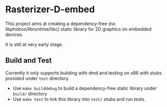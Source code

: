 # Rasterizer-D-embed

This project aims at creating a dependency-free (no libphobos/libruntime/libc) static library for 2D graphics on embedded devices.

It is still at very early stage.

## Build and Test
Currently it only supports building with dmd and testing on x86 with stubs provided under `test` directory.

- Use `make builddebug` to build a dependency-free static library under `build/` directory
- Use `make test` to link this library into `test/` stubs and run tests.
